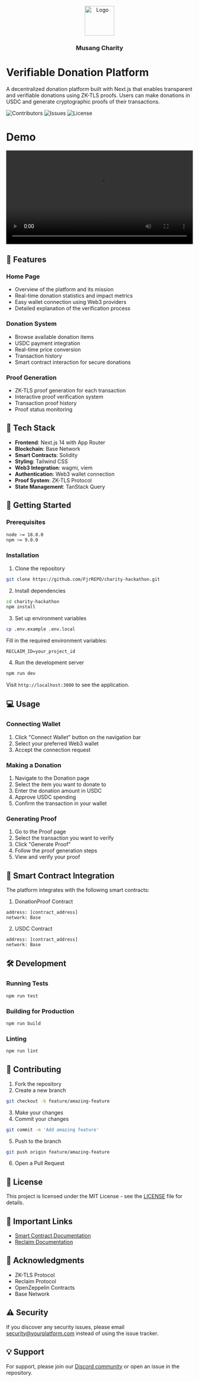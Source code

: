 <br/>
<div align="center">
<a href="https://github.com/FjrREPO/charity-hackathon">
<img src="https://res.cloudinary.com/dutlw7bko/image/upload/v1728721738/charity-hackathon/logo-musang_raixov.png" alt="Logo" width="80" height="80">
</a>
<h3 align="center">Musang Charity</h3>
</div>

# Verifiable Donation Platform

A decentralized donation platform built with Next.js that enables transparent and verifiable donations using ZK-TLS proofs. Users can make donations in USDC and generate cryptographic proofs of their transactions.

![Contributors](https://img.shields.io/github/contributors/FjrREPO/charity-hackathon?color=dark-green) ![Issues](https://img.shields.io/github/issues/FjrREPO/charity-hackathon) ![License](https://img.shields.io/github/license/FjrREPO/charity-hackathon)

# Demo

<video width="100%" controls>
  <source src="https://res.cloudinary.com/dutlw7bko/video/upload/v1729405439/charity-hackathon/1020_gt50mb.mp4" type="video/mp4" autoplay>
  Your browser does not support the video tag.
</video>

## 🌟 Features

### Home Page

- Overview of the platform and its mission
- Real-time donation statistics and impact metrics
- Easy wallet connection using Web3 providers
- Detailed explanation of the verification process

### Donation System

- Browse available donation items
- USDC payment integration
- Real-time price conversion
- Transaction history
- Smart contract interaction for secure donations

### Proof Generation

- ZK-TLS proof generation for each transaction
- Interactive proof verification system
- Transaction proof history
- Proof status monitoring

## 🔧 Tech Stack

- **Frontend**: Next.js 14 with App Router
- **Blockchain**: Base Network
- **Smart Contracts**: Solidity
- **Styling**: Tailwind CSS
- **Web3 Integration**: wagmi, viem
- **Authentication**: Web3 wallet connection
- **Proof System**: ZK-TLS Protocol
- **State Management**: TanStack Query

## 🚀 Getting Started

### Prerequisites

```bash
node >= 18.0.0
npm >= 9.0.0
```

### Installation

1. Clone the repository

```bash
git clone https://github.com/FjrREPO/charity-hackathon.git
```

2. Install dependencies

```bash
cd charity-hackathon
npm install
```

3. Set up environment variables

```bash
cp .env.example .env.local
```

Fill in the required environment variables:

```env
RECLAIM_ID=your_project_id
```

4. Run the development server

```bash
npm run dev
```

Visit `http://localhost:3000` to see the application.

## 💻 Usage

### Connecting Wallet

1. Click "Connect Wallet" button on the navigation bar
2. Select your preferred Web3 wallet
3. Accept the connection request

### Making a Donation

1. Navigate to the Donation page
2. Select the item you want to donate to
3. Enter the donation amount in USDC
4. Approve USDC spending
5. Confirm the transaction in your wallet

### Generating Proof

1. Go to the Proof page
2. Select the transaction you want to verify
3. Click "Generate Proof"
4. Follow the proof generation steps
5. View and verify your proof

## 🔐 Smart Contract Integration

The platform integrates with the following smart contracts:

1. DonationProof Contract

```solidity
address: [contract_address]
network: Base
```

2. USDC Contract

```solidity
address: [contract_address]
network: Base
```

## 🛠 Development

### Running Tests

```bash
npm run test
```

### Building for Production

```bash
npm run build
```

### Linting

```bash
npm run lint
```

## 🤝 Contributing

1. Fork the repository
2. Create a new branch

```bash
git checkout -b feature/amazing-feature
```

3. Make your changes
4. Commit your changes

```bash
git commit -m 'Add amazing feature'
```

5. Push to the branch

```bash
git push origin feature/amazing-feature
```

6. Open a Pull Request

## 📄 License

This project is licensed under the MIT License - see the [LICENSE](LICENSE) file for details.

## 🔗 Important Links

- [Smart Contract Documentation](https://book.getfoundry.sh/)
- [Reclaim Documentation](https://dev.reclaimprotocol.org/)

## 🌟 Acknowledgments

- ZK-TLS Protocol
- Reclaim Protocol
- OpenZeppelin Contracts
- Base Network

## ⚠️ Security

If you discover any security issues, please email security@yourplatform.com instead of using the issue tracker.

## 💡 Support

For support, please join our [Discord community](your-discord-link) or open an issue in the repository.
